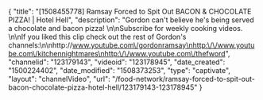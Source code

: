 {
    "title": "[1508455778] Ramsay Forced to Spit Out BACON & CHOCOLATE PIZZA! | Hotel Hell",
    "description": "Gordon can't believe he's being served a chocolate and bacon pizza! \n\nSubscribe for weekly cooking videos. \n\nIf you liked this clip check out the rest of Gordon's channels:\n\nhttp:\/\/www.youtube.com\/gordonramsay\nhttp:\/\/www.youtube.com\/kitchennightmares\nhttp:\/\/www.youtube.com\/thefword",
    "channelid": "123179143",
    "videoid": "123178945",
    "date_created": "1500224402",
    "date_modified": "1508373253",
    "type": "captivate",
    "layout": "channelVideo",
    "url": "\/food-network\/ramsay-forced-to-spit-out-bacon-chocolate-pizza-hotel-hell\/123179143-123178945"
}